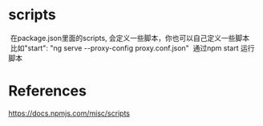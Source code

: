 # scripts  
  在package.json里面的scripts, 会定义一些脚本，你也可以自己定义一些脚本  
  比如"start": "ng serve --proxy-config proxy.conf.json" 
  通过npm start 运行脚本  

# References  
  https://docs.npmjs.com/misc/scripts  
  
